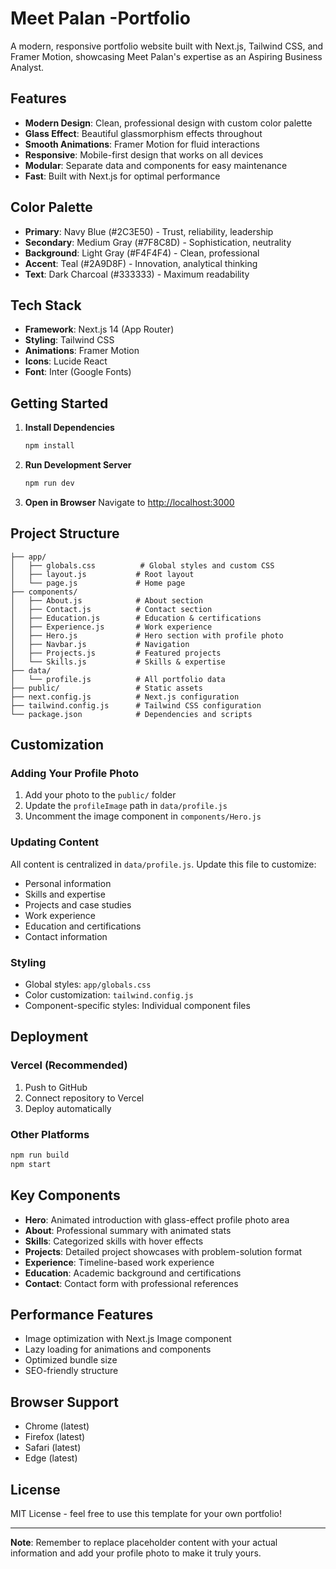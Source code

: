 # Meet Palan -Portfolio

A modern, responsive portfolio website built with Next.js, Tailwind CSS, and Framer Motion, showcasing Meet Palan's expertise as an Aspiring Business Analyst.

## Features

- **Modern Design**: Clean, professional design with custom color palette
- **Glass Effect**: Beautiful glassmorphism effects throughout
- **Smooth Animations**: Framer Motion for fluid interactions
- **Responsive**: Mobile-first design that works on all devices
- **Modular**: Separate data and components for easy maintenance
- **Fast**: Built with Next.js for optimal performance

## Color Palette

- **Primary**: Navy Blue (#2C3E50) - Trust, reliability, leadership
- **Secondary**: Medium Gray (#7F8C8D) - Sophistication, neutrality  
- **Background**: Light Gray (#F4F4F4) - Clean, professional
- **Accent**: Teal (#2A9D8F) - Innovation, analytical thinking
- **Text**: Dark Charcoal (#333333) - Maximum readability

## Tech Stack

- **Framework**: Next.js 14 (App Router)
- **Styling**: Tailwind CSS
- **Animations**: Framer Motion
- **Icons**: Lucide React
- **Font**: Inter (Google Fonts)

## Getting Started

1. **Install Dependencies**
   ```bash
   npm install
   ```

2. **Run Development Server**
   ```bash
   npm run dev
   ```

3. **Open in Browser**
   Navigate to [http://localhost:3000](http://localhost:3000)

## Project Structure

```
├── app/
│   ├── globals.css          # Global styles and custom CSS
│   ├── layout.js           # Root layout
│   └── page.js             # Home page
├── components/
│   ├── About.js            # About section
│   ├── Contact.js          # Contact section
│   ├── Education.js        # Education & certifications
│   ├── Experience.js       # Work experience
│   ├── Hero.js             # Hero section with profile photo
│   ├── Navbar.js           # Navigation
│   ├── Projects.js         # Featured projects
│   └── Skills.js           # Skills & expertise
├── data/
│   └── profile.js          # All portfolio data
├── public/                 # Static assets
├── next.config.js          # Next.js configuration
├── tailwind.config.js      # Tailwind CSS configuration
└── package.json            # Dependencies and scripts
```

## Customization

### Adding Your Profile Photo

1. Add your photo to the `public/` folder
2. Update the `profileImage` path in `data/profile.js`
3. Uncomment the image component in `components/Hero.js`

### Updating Content

All content is centralized in `data/profile.js`. Update this file to customize:
- Personal information
- Skills and expertise
- Projects and case studies
- Work experience
- Education and certifications
- Contact information

### Styling

- Global styles: `app/globals.css`
- Color customization: `tailwind.config.js`
- Component-specific styles: Individual component files

## Deployment

### Vercel (Recommended)

1. Push to GitHub
2. Connect repository to Vercel
3. Deploy automatically

### Other Platforms

```bash
npm run build
npm start
```

## Key Components

- **Hero**: Animated introduction with glass-effect profile photo area
- **About**: Professional summary with animated stats
- **Skills**: Categorized skills with hover effects
- **Projects**: Detailed project showcases with problem-solution format
- **Experience**: Timeline-based work experience
- **Education**: Academic background and certifications
- **Contact**: Contact form with professional references

## Performance Features

- Image optimization with Next.js Image component
- Lazy loading for animations and components
- Optimized bundle size
- SEO-friendly structure

## Browser Support

- Chrome (latest)
- Firefox (latest)
- Safari (latest)
- Edge (latest)

## License

MIT License - feel free to use this template for your own portfolio!

---

**Note**: Remember to replace placeholder content with your actual information and add your profile photo to make it truly yours.
